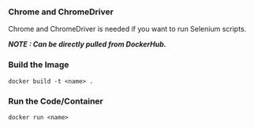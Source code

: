 ### Chrome and ChromeDriver 

Chrome and ChromeDriver is needed if you want to run Selenium scripts.

**_NOTE : Can be directly pulled from DockerHub._**


### Build the Image
```shell
docker build -t <name> .
```

### Run the Code/Container
```shell
docker run <name>
```
